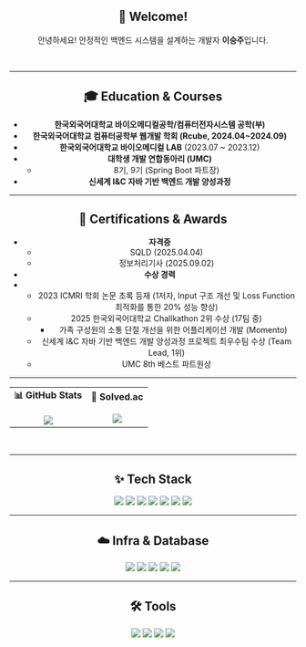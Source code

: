 <div align="center">

## 👋 Welcome!

안녕하세요! 안정적인 백엔드 시스템을 설계하는 개발자 **이승주**입니다.

<br/>

---

## 🎓 Education & Courses

-   **한국외국어대학교 바이오메디컬공학/컴퓨터전자시스템 공학(부)**
-   **한국외국어대학교 컴퓨터공학부 웹개발 학회 (Rcube, 2024.04~2024.09)**
-   **한국외국어대학교 바이오메디컬 LAB** (2023.07 ~ 2023.12)
-   **대학생 개발 연합동아리 (UMC)**
    -   8기, 9기 (Spring Boot 파트장)
-   **신세계 I&C 자바 기반 백엔드 개발 양성과정**

---

## 📜 Certifications & Awards

-   **자격증**
    -   SQLD (2025.04.04)
    -   정보처리기사 (2025.09.02)
-   **수상 경력**
-   -   2023 ICMRI 학회 논문 초록 등재 (1저자, Input 구조 개선 및 Loss Function 최적화를 통한 20% 성능 향상)
    -   2025 한국외국어대학교 Challkathon 2위 수상 (17팀 중)
        -   가족 구성원의 소통 단절 개선을 위한 어플리케이션 개발 (Momento)
    -   신세계 I&C 자바 기반 백엔드 개발 양성과정 프로젝트 최우수팀 수상 (Team Lead, 1위)
    -   UMC 8th 베스트 파트원상

---


<!-- GitHub Stats + Solved.ac 좌우 배치 -->
<table>
  <tr>
    <td align="center">
      <strong>📊 GitHub Stats</strong><br/><br/>
      <img src="https://github-readme-stats.vercel.app/api?username=Leeseung-joo&show_icons=true&theme=default" />
    </td>
    <td align="center">
      <strong>📌 Solved.ac</strong><br/><br/>
      <a href="https://solved.ac/eun07213">
        <img src="http://mazassumnida.wtf/api/generate_badge?boj=eun07213" />
      </a>
    </td>
  </tr>
</table>

<br/>

---

## ✨ Tech Stack

<img src="https://img.shields.io/badge/Java-007396?style=flat-square&logo=OpenJDK&logoColor=white"/>
<img src="https://img.shields.io/badge/Kotlin-7F52FF?style=flat-square&logo=Kotlin&logoColor=white"/>
<img src="https://img.shields.io/badge/Python-3776AB?style=flat-square&logo=Python&logoColor=white"/>
<img src="https://img.shields.io/badge/Spring Boot-6DB33F?style=flat-square&logo=Spring%20Boot&logoColor=white"/>
<img src="https://img.shields.io/badge/JPA-59666C?style=flat-square&logo=Hibernate&logoColor=white"/>
<img src="https://img.shields.io/badge/QueryDSL-008CFF?style=flat-square&logo=GraphQL&logoColor=white"/>
<img src="https://img.shields.io/badge/MyBatis-000000?style=flat-square&logo=MyBatis&logoColor=white"/>

---

## ☁️ Infra & Database

<img src="https://img.shields.io/badge/MySQL-4479A1?style=flat-square&logo=MySQL&logoColor=white"/>
<img src="https://img.shields.io/badge/Redis-DC382D?style=flat-square&logo=Redis&logoColor=white"/>
<img src="https://img.shields.io/badge/Docker-2496ED?style=flat-square&logo=Docker&logoColor=white"/>
<img src="https://img.shields.io/badge/AWS-232F3E?style=flat-square&logo=Amazon%20AWS&logoColor=white"/>
<img src="https://img.shields.io/badge/GitHub%20Actions-2088FF?style=flat-square&logo=GitHub%20Actions&logoColor=white"/>

---

## 🛠 Tools

<img src="https://img.shields.io/badge/GitHub-181717?style=flat-square&logo=GitHub&logoColor=white"/>
<img src="https://img.shields.io/badge/Slack-4A154B?style=flat-square&logo=Slack&logoColor=white"/>
<img src="https://img.shields.io/badge/Notion-000000?style=flat-square&logo=Notion&logoColor=white"/>
<img src="https://img.shields.io/badge/Discord-5865F2?style=flat-square&logo=Discord&logoColor=white"/>

</div>
